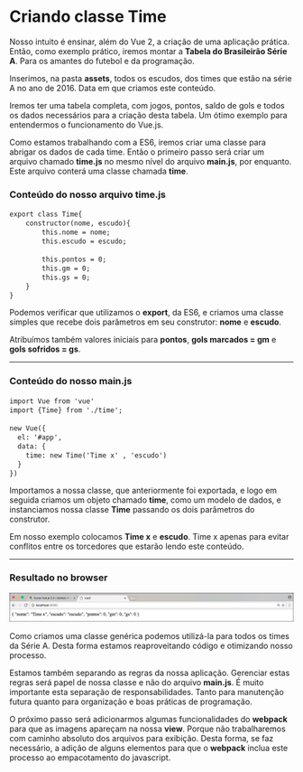 # Criando classe Time

Nosso intuito é ensinar, além do Vue 2, a criação de uma aplicação prática. Então, como exemplo prático, iremos montar a **Tabela do Brasileirão Série A**. Para os amantes do futebol e da programação.

Inserimos, na pasta **assets**, todos os escudos, dos times que estão na série A no ano de 2016. Data em que criamos este conteúdo.

Iremos ter uma tabela completa, com jogos, pontos, saldo de gols e todos os dados necessários para a criação desta tabela. Um ótimo exemplo para entendermos o funcionamento do Vue.js.

Como estamos trabalhando com a ES6, iremos criar uma classe para abrigar os dados de cada time. Então o primeiro passo será criar um arquivo chamado **time.js** no mesmo nível do arquivo **main.js**, por enquanto. Este arquivo conterá uma classe chamada **time**.

### Conteúdo do nosso arquivo time.js
```
export class Time{
    constructor(nome, escudo){
        this.nome = nome;
        this.escudo = escudo;

        this.pontos = 0;
        this.gm = 0;
        this.gs = 0;
    }
}
```

Podemos verificar que utilizamos o **export**, da ES6, e criamos uma classe simples que recebe dois parâmetros em seu construtor: **nome** e **escudo**.

Atribuímos também valores iniciais para **pontos**, **gols marcados = gm** e **gols sofridos = gs**.

***

### Conteúdo do nosso main.js

```
import Vue from 'vue'
import {Time} from './time';

new Vue({
  el: '#app',
  data: {
    time: new Time('Time x' , 'escudo')
  }
})
```
Importamos a nossa classe, que anteriormente foi exportada, e logo em seguida criamos um objeto chamado **time**, como um modelo de dados, e instanciamos nossa classe **Time** passando os dois parâmetros do construtor.

Em nosso exemplo colocamos **Time x** e **escudo**. Time x apenas para evitar conflitos entre os torcedores que estarão lendo este conteúdo.

***

### Resultado no browser

![Vue Time Class](./images/vue-time-class.png "Vue Time Class")

Como criamos uma classe genérica podemos utilizá-la para todos os times da Série A. Desta forma estamos reaproveitando código e otimizando nosso processo.

Estamos também separando as regras da nossa aplicação. Gerenciar estas regras será papel de nossa classe e não do arquivo **main.js**. É muito importante esta separação de responsabilidades. Tanto para manutenção futura quanto para organização e boas práticas de programação.

O próximo passo será adicionarmos algumas funcionalidades do **webpack** para que as imagens apareçam na nossa **view**. Porque não trabalharemos com caminho absoluto dos arquivos para exibição. Desta forma, se faz necessário, a adição de alguns elementos para que o **webpack** inclua este processo ao empacotamento do javascript.